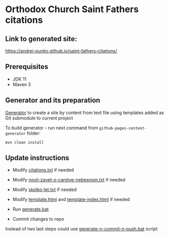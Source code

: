 
# Orthodox Church Saint Fathers citations

## Link to generated site:
https://andrei-punko.github.io/saint-fathers-citations/

## Prerequisites
- JDK 11
- Maven 3

## Generator and its preparation
[Generator](https://github.com/andrei-punko/github-pages-content-generator) to create a site
by content from text file using templates added as Git submodule to current project

To build generator - run next command from `github-pages-content-generator` folder:
```
mvn clean install
```

## Update instructions
- Modify [citations.txt](src/citations.txt) if needed
- Modify [novij-zavet-o-carstve-nebesnom.txt](src/novij-zavet-o-carstve-nebesnom.txt) if needed
- Modify [skolko-let.txt](src/skolko-let.txt) if needed
- Modify [template.html](templates/template.html) and [template-index.html](templates/template-index.html) if needed

- Run [generate.bat](generate.bat)
- Commit changes to repo

Instead of two last steps could use [generate-n-commit-n-push.bat](generate-n-commit-n-push.bat) script
